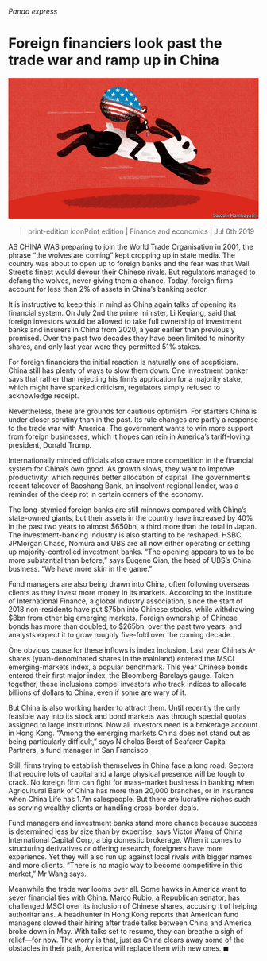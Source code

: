 ###### Panda express

# Foreign financiers look past the trade war and ramp up in China 

![image](images/20190706_FND001_0.jpg) 

> print-edition iconPrint edition | Finance and economics | Jul 6th 2019 

AS CHINA WAS preparing to join the World Trade Organisation in 2001, the phrase “the wolves are coming” kept cropping up in state media. The country was about to open up to foreign banks and the fear was that Wall Street’s finest would devour their Chinese rivals. But regulators managed to defang the wolves, never giving them a chance. Today, foreign firms account for less than 2% of assets in China’s banking sector. 

It is instructive to keep this in mind as China again talks of opening its financial system. On July 2nd the prime minister, Li Keqiang, said that foreign investors would be allowed to take full ownership of investment banks and insurers in China from 2020, a year earlier than previously promised. Over the past two decades they have been limited to minority shares, and only last year were they permitted 51% stakes. 

For foreign financiers the initial reaction is naturally one of scepticism. China still has plenty of ways to slow them down. One investment banker says that rather than rejecting his firm’s application for a majority stake, which might have sparked criticism, regulators simply refused to acknowledge receipt. 

Nevertheless, there are grounds for cautious optimism. For starters China is under closer scrutiny than in the past. Its rule changes are partly a response to the trade war with America. The government wants to win more support from foreign businesses, which it hopes can rein in America’s tariff-loving president, Donald Trump. 

Internationally minded officials also crave more competition in the financial system for China’s own good. As growth slows, they want to improve productivity, which requires better allocation of capital. The government’s recent takeover of Baoshang Bank, an insolvent regional lender, was a reminder of the deep rot in certain corners of the economy. 

The long-stymied foreign banks are still minnows compared with China’s state-owned giants, but their assets in the country have increased by 40% in the past two years to almost $650bn, a third more than the total in Japan. The investment-banking industry is also starting to be reshaped. HSBC, JPMorgan Chase, Nomura and UBS are all now either operating or setting up majority-controlled investment banks. “The opening appears to us to be more substantial than before,” says Eugene Qian, the head of UBS’s China business. “We have more skin in the game.” 

Fund managers are also being drawn into China, often following overseas clients as they invest more money in its markets. According to the Institute of International Finance, a global industry association, since the start of 2018 non-residents have put $75bn into Chinese stocks, while withdrawing $8bn from other big emerging markets. Foreign ownership of Chinese bonds has more than doubled, to $265bn, over the past two years, and analysts expect it to grow roughly five-fold over the coming decade. 

One obvious cause for these inflows is index inclusion. Last year China’s A-shares (yuan-denominated shares in the mainland) entered the MSCI emerging-markets index, a popular benchmark. This year Chinese bonds entered their first major index, the Bloomberg Barclays gauge. Taken together, these inclusions compel investors who track indices to allocate billions of dollars to China, even if some are wary of it. 

But China is also working harder to attract them. Until recently the only feasible way into its stock and bond markets was through special quotas assigned to large institutions. Now all investors need is a brokerage account in Hong Kong. “Among the emerging markets China does not stand out as being particularly difficult,” says Nicholas Borst of Seafarer Capital Partners, a fund manager in San Francisco. 

Still, firms trying to establish themselves in China face a long road. Sectors that require lots of capital and a large physical presence will be tough to crack. No foreign firm can fight for mass-market business in banking when Agricultural Bank of China has more than 20,000 branches, or in insurance when China Life has 1.7m salespeople. But there are lucrative niches such as serving wealthy clients or handling cross-border deals. 

Fund managers and investment banks stand more chance because success is determined less by size than by expertise, says Victor Wang of China International Capital Corp, a big domestic brokerage. When it comes to structuring derivatives or offering research, foreigners have more experience. Yet they will also run up against local rivals with bigger names and more clients. “There is no magic way to become competitive in this market,” Mr Wang says. 

Meanwhile the trade war looms over all. Some hawks in America want to sever financial ties with China. Marco Rubio, a Republican senator, has challenged MSCI over its inclusion of Chinese shares, accusing it of helping authoritarians. A headhunter in Hong Kong reports that American fund managers slowed their hiring after trade talks between China and America broke down in May. With talks set to resume, they can breathe a sigh of relief—for now. The worry is that, just as China clears away some of the obstacles in their path, America will replace them with new ones. ◼ 

